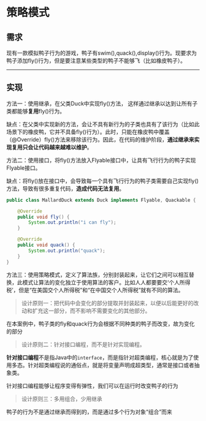 # 策略模式



## 需求

现有一款模拟鸭子行为的游戏，鸭子有swim(),quack(),display()行为。现要求为鸭子添加fly()行为，但是要注意某些类型的鸭子不能够飞（比如橡皮鸭子）。



---

## 实现

方法一：使用继承，在父类Duck中实现fly()方法， 这样通过继承以达到让所有子类都能够**复用**fly()行为。

缺点：在父类中实现新的方法，会让不具有新行为的子类也具有了该行为（比如此场景下的橡皮鸭，它并不具备fly()行为）。此时，只能在橡皮鸭中覆盖（@Override）fly()方法来移除该行为。因此，在代码的维护阶段，**通过继承来实现复用只会让代码越来越难以维护**。



方法二：使用接口，将fly()方法放入Flyable接口中，让具有飞行行为的鸭子实现Flyable接口。

缺点：将fly()放在接口中，会导致每一个具有飞行行为的鸭子类需要自己实现fly()方法，导致有很多重复代码，**造成代码无法复用**。

```java
public class MallardDuck extends Duck implements Flyable, Quackable {

    @Override
    public void fly() {
        System.out.println("i can fly");
    }

    @Override
    public void quack() {
        System.out.println("quack");
    }
}
```



方法三：使用策略模式，定义了算法族，分别封装起来，让它们之间可以相互替换，此模式让算法的变化独立于使用算法的客户。比如人人都要要交‘个人所得税’，但是“在美国交个人所得税”和“在中国交个人所得税”就有不同的算法。



> 设计原则一：把代码中会变化的部分提取并封装起来，以便以后能更好的改动和扩充这一部分，而不影响不需要变化的其他部分。

在本案例中，鸭子类的fly和quack行为会根据不同种类的鸭子而改变，故为变化的部分



> 设计原则二：针对接口编程，而不是针对实现编程。

**针对接口编程**不是指Java中的`interface`，而是指针对超类编程，核心就是为了使用多态。针对超类编程说的通俗点，就是将变量声明成超类型，通常是接口或者抽象类。

针对接口编程能够让程序变得有弹性，我们可以在运行时改变鸭子的行为



> 设计原则三：多用组合，少用继承

鸭子的行为不是通过继承而得到的，而是通过多个行为对象“组合”而来





